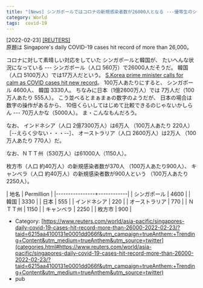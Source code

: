 ```yaml
---
title: "[News] シンガポールではコロナの新規感染者数が26000人となる ---優等生のシンガポールや韓国までもが！"
category: World
tags:  covid-19
---
```


[2022-02-23] [[REUTERS]](https://www.reuters.com/world/asia-pacific/singapores-daily-covid-19-cases-hit-record-more-than-26000-2022-02-23/?taid=6215aa4100131e0001dd066f&utm_campaign=trueAnthem:+Trending+Content&utm_medium=trueAnthem&utm_source=twitter)  
 原題は
Singapore's daily COVID-19 cases hit record of more than 26,000。

 コロナに対して素晴しい対応をしていた
シンガポールと韓国が、
たいへんな状況になっている ---
シンガポール（人口 560万）で26000人だそうだ。
韓国（人口 5100万人）では17万人だという。
[S.Korea prime minister calls for calm as COVID cases hit new record](https://www.reuters.com/world/asia-pacific/skorea-prime-minister-calls-calm-covid-cases-hit-new-record-2022-02-23/?taid=6215d6c139c1a300014bfa66&utm_campaign=trueAnthem:+Trending+Content&utm_medium=trueAnthem&utm_source=twitter)。
100万人あたりにすると、
シンガポール 4600人、
韓国 3330人。
ちなみに日本（1億2600万人）では
7万人だ（100万人あたり 555人）。
こう並べるとまぁまぁの数字のようだが、
日本の場合は数字の操作があるから、
10倍くらいしてはじめて比較できるのじゃないかしらん ---
70万人かな（5000人）。
ま・こんなもんだろう。

 なお、
インドネシア（人口 2億7300万人）は6万人
（100万人あたり 220人）［--えらく少ない・・・--］、
オーストラリア（人口 2600万人）は2万人
（100万人あたり 770人）だ。

 なお、ＮＴＴ州（530万人）は61000人（1150人）。

 枚方市（人口 約40万人）の新規感染者数が370人
（100万人あたり900人）、
キャンベラ（人口 約40万人）の新規感染者数が900人という
（100万人あたり2250人）。

| 地名           | Permillion |
|----------------+------------|
| シンガポール   |       4600 |
| 韓国           |       3330 |
| 日本           |        555 |
| インドネシア   |        220 |
| オーストラリア |        770 |
| ＮＴＴ州       |       1150 |
| キャンベラ     |       2250 |
| 枚方市         |        900 |

- Category: [https://www.reuters.com/world/asia-pacific/singapores-daily-covid-19-cases-hit-record-more-than-26000-2022-02-23/?taid=6215aa4100131e0001dd066f&utm_campaign=trueAnthem:+Trending+Content&utm_medium=trueAnthem&utm_source=twitter](categories.html#https://www.reuters.com/world/asia-pacific/singapores-daily-covid-19-cases-hit-record-more-than-26000-2022-02-23/?taid=6215aa4100131e0001dd066f&utm_campaign=trueAnthem:+Trending+Content&utm_medium=trueAnthem&utm_source=twitter)
- pub

